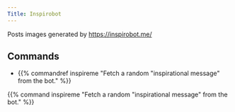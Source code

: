 ```yaml
---
Title: Inspirobot
---
```


Posts images generated by https://inspirobot.me/
​
## Commands
- {{% commandref inspireme "Fetch a random \"inspirational message\" from the bot." %}}

{{% command inspireme "Fetch a random \"inspirational message\" from the bot." %}}